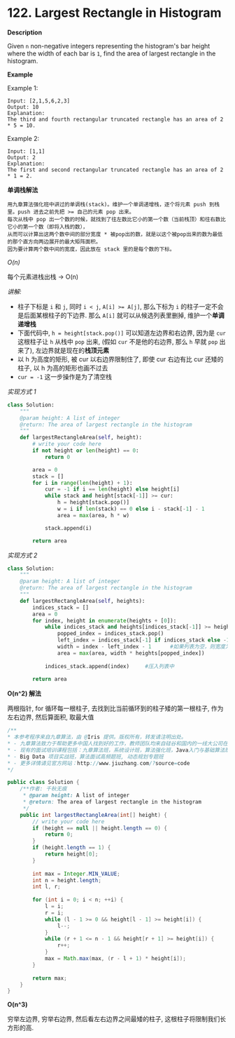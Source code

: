 # 122. Largest Rectangle in Histogram

**Description**

Given `n` non-negative integers representing the histogram's bar height where the width of each bar is `1`, find the area of largest rectangle in the histogram.


**Example**

Example 1:

```
Input: [2,1,5,6,2,3]
Output: 10
Explanation:
The third and fourth rectangular truncated rectangle has an area of 2 * 5 = 10.
```

Example 2:

```
Input: [1,1]
Output: 2
Explanation:
The first and second rectangular truncated rectangle has an area of 2 * 1 = 2.
```


**单调栈解法**

```
用九章算法强化班中讲过的单调栈(stack)。维护一个单调递增栈，逐个将元素 push 到栈里。push 进去之前先把 >= 自己的元素 pop 出来。
每次从栈中 pop 出一个数的时候，就找到了往左数比它小的第一个数（当前栈顶）和往右数比它小的第一个数（即将入栈的数），
从而可以计算出这两个数中间的部分宽度 * 被pop出的数，就是以这个被pop出来的数为最低的那个直方向两边展开的最大矩阵面积。
因为要计算两个数中间的宽度，因此放在 stack 里的是每个数的下标。
```

*O(n)*

每个元素进栈出栈 -> O(n)

*讲解:*

- 柱子下标是 `i` 和 `j`, 同时 `i < j`, `A[i] >= A[j]`, 那么下标为 `i` 的柱子一定不会是后面某根柱子的下边界. 那么 `A[i]` 就可以从候选列表里删掉, 维护一个**单调递增栈**
- 下面代码中, `h = height[stack.pop()]` 可以知道左边界和右边界, 因为是 `cur` 这根柱子让 `h` 从栈中 `pop` 出来, (假如 `cur` 不是他的右边界, 那么 `h` 早就 `pop` 出来了), 左边界就是现在的**栈顶元素**
- 以 h 为高度的矩形, 被 cur 以右边界限制住了, 即使 cur 右边有比 cur 还矮的柱子, 以 h 为高的矩形也画不过去
- `cur = -1` 这一步操作是为了清空栈

*实现方式 1*

```python
class Solution:
    """
    @param height: A list of integer
    @return: The area of largest rectangle in the histogram
    """
    def largestRectangleArea(self, height):
        # write your code here
        if not height or len(height) == 0:
            return 0

        area = 0
        stack = []
        for i in range(len(height) + 1):
            cur = -1 if i == len(height) else height[i]
            while stack and height[stack[-1]] >= cur:
                h = height[stack.pop()]
                w = i if len(stack) == 0 else i - stack[-1] - 1
                area = max(area, h * w)

            stack.append(i)

        return area
```

*实现方式 2*

```python
class Solution:
    """
    @param height: A list of integer
    @return: The area of largest rectangle in the histogram
    """
    def largestRectangleArea(self, heights):
        indices_stack = []
        area = 0
        for index, height in enumerate(heights + [0]):
            while indices_stack and heights[indices_stack[-1]] >= height:    	#如果列表尾部高度大于当前高度
                popped_index = indices_stack.pop()
                left_index = indices_stack[-1] if indices_stack else -1		
                width = index - left_index - 1		#如果列表为空，则宽度为index，否则为index-indices_stack[-1]-1
                area = max(area, width * heights[popped_index])
                
            indices_stack.append(index)		#压入列表中
            
        return area
```


**O(n^2) 解法**

两根指针, for 循环每一根柱子, 去找到比当前循环到的柱子矮的第一根柱子, 作为左右边界, 然后算面积, 取最大值

```java
/**
* 本参考程序来自九章算法，由 @Iris 提供。版权所有，转发请注明出处。
* - 九章算法致力于帮助更多中国人找到好的工作，教师团队均来自硅谷和国内的一线大公司在职工程师。
* - 现有的面试培训课程包括：九章算法班，系统设计班，算法强化班，Java入门与基础算法班，Android 项目实战班，
* - Big Data 项目实战班，算法面试高频题班, 动态规划专题班
* - 更多详情请见官方网站：http://www.jiuzhang.com/?source=code
*/ 

public class Solution {
    /**作者: 千秋无痕
     * @param height: A list of integer
     * @return: The area of largest rectangle in the histogram
     */
    public int largestRectangleArea(int[] height) {
        // write your code here
        if (height == null || height.length == 0) {
            return 0;
        }
        if (height.length == 1) {
            return height[0];
        }
        
        int max = Integer.MIN_VALUE;
        int n = height.length;
        int l, r;
        
        for (int i = 0; i < n; ++i) {
            l = i;
            r = i;
            while (l - 1 >= 0 && height[l - 1] >= height[i]) {
                l--;
            }
            while (r + 1 <= n - 1 && height[r + 1] >= height[i]) {
                r++;
            }
            max = Math.max(max, (r - l + 1) * height[i]);
        }
        
        return max;
    }
}
```

**O(n^3)**

穷举左边界, 穷举右边界, 然后看左右边界之间最矮的柱子, 这根柱子将限制我们长方形的高.
